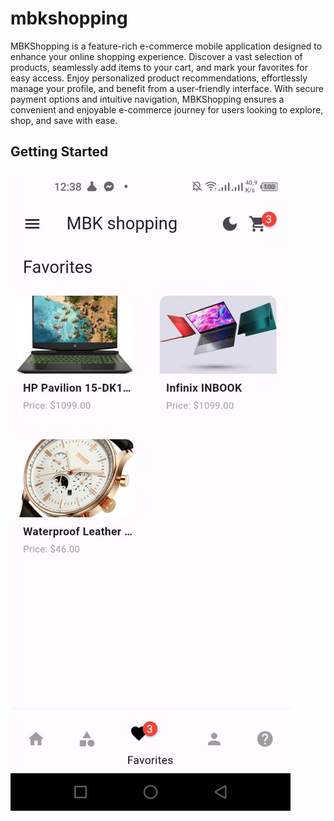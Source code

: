 # mbkshopping

MBKShopping is a feature-rich e-commerce mobile application designed to enhance your online shopping experience. Discover a vast selection of products, seamlessly add items to your cart, and mark your favorites for easy access. Enjoy personalized product recommendations, effortlessly manage your profile, and benefit from a user-friendly interface. With secure payment options and intuitive navigation, MBKShopping ensures a convenient and enjoyable e-commerce journey for users looking to explore, shop, and save with ease.

## Getting Started

![MBKShopping App Screenshot](assets/1577120B-2F86-47D5-8793-BD6828033A50.jpeg)

